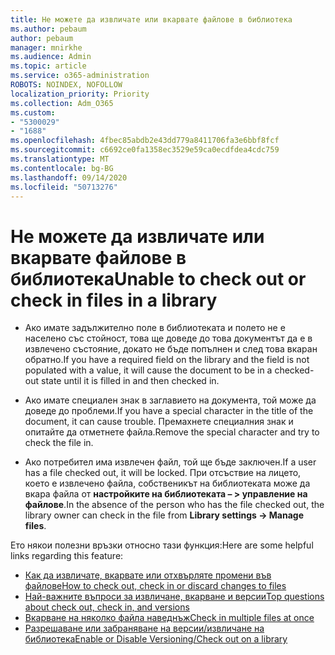 ```yaml
---
title: Не можете да извличате или вкарвате файлове в библиотека
ms.author: pebaum
author: pebaum
manager: mnirkhe
ms.audience: Admin
ms.topic: article
ms.service: o365-administration
ROBOTS: NOINDEX, NOFOLLOW
localization_priority: Priority
ms.collection: Adm_O365
ms.custom:
- "5300029"
- "1688"
ms.openlocfilehash: 4fbec85abdb2e43dd779a8411706fa3e6bbf8fcf
ms.sourcegitcommit: c6692ce0fa1358ec3529e59ca0ecdfdea4cdc759
ms.translationtype: MT
ms.contentlocale: bg-BG
ms.lasthandoff: 09/14/2020
ms.locfileid: "50713276"
---
```

# <a name="unable-to-check-out-or-check-in-files-in-a-library"></a><span data-ttu-id="fda15-102">Не можете да извличате или вкарвате файлове в библиотека</span><span class="sxs-lookup"><span data-stu-id="fda15-102">Unable to check out or check in files in a library</span></span>

- <span data-ttu-id="fda15-103">Ако имате задължително поле в библиотеката и полето не е населено със стойност, това ще доведе до това документът да е в извлечено състояние, докато не бъде попълнен и след това вкаран обратно.</span><span class="sxs-lookup"><span data-stu-id="fda15-103">If you have a required field on the library and the field is not populated with a value, it will cause the document to be in a checked-out state until it is filled in and then checked in.</span></span>

- <span data-ttu-id="fda15-104">Ако имате специален знак в заглавието на документа, той може да доведе до проблеми.</span><span class="sxs-lookup"><span data-stu-id="fda15-104">If you have a special character in the title of the document, it can cause trouble.</span></span> <span data-ttu-id="fda15-105">Премахнете специалния знак и опитайте да отметнете файла.</span><span class="sxs-lookup"><span data-stu-id="fda15-105">Remove the special character and try to check the file in.</span></span>

- <span data-ttu-id="fda15-106">Ако потребител има извлечен файл, той ще бъде заключен.</span><span class="sxs-lookup"><span data-stu-id="fda15-106">If a user has a file checked out, it will be locked.</span></span>  <span data-ttu-id="fda15-107">При отсъствие на лицето, което е извлечено файла, собственикът на библиотеката може да вкара файла от **настройките на библиотеката – > управление на файлове**.</span><span class="sxs-lookup"><span data-stu-id="fda15-107">In the absence of the person who has the file checked out, the library owner can check in the file from **Library settings -> Manage files**.</span></span>

<span data-ttu-id="fda15-108">Ето някои полезни връзки относно тази функция:</span><span class="sxs-lookup"><span data-stu-id="fda15-108">Here are some helpful links regarding this feature:</span></span>

- [<span data-ttu-id="fda15-109">Как да извличате, вкарвате или отхвърляте промени във файлове</span><span class="sxs-lookup"><span data-stu-id="fda15-109">How to check out, check in or discard changes to files</span></span>](https://support.office.com/article/check-out-check-in-or-discard-changes-to-files-in-a-library-7e2c12a9-a874-4393-9511-1378a700f6de)
- [<span data-ttu-id="fda15-110">Най-важните въпроси за извличане, вкарване и версии</span><span class="sxs-lookup"><span data-stu-id="fda15-110">Top questions about check out, check in, and versions</span></span>](https://support.office.com/article/Top-questions-about-check-out-check-in-and-versions-7E941339-E972-4C7A-A79A-80A1FCF84076)
- [<span data-ttu-id="fda15-111">Вкарване на няколко файла наведнъж</span><span class="sxs-lookup"><span data-stu-id="fda15-111">Check in multiple files at once</span></span>](https://support.office.com/article/check-out-check-in-or-discard-changes-to-files-in-a-library-7e2c12a9-a874-4393-9511-1378a700f6de)
- [<span data-ttu-id="fda15-112">Разрешаване или забраняване на версии/извличане на библиотека</span><span class="sxs-lookup"><span data-stu-id="fda15-112">Enable or Disable Versioning/Check out on a library</span></span>](https://support.office.com/article/enable-and-configure-versioning-for-a-list-or-library-1555d642-23ee-446a-990a-bcab618c7a37)
